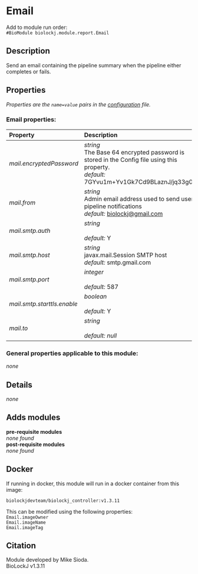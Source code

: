 # Email
Add to module run order:                    
`#BioModule biolockj.module.report.Email`

## Description 
Send an email containing the pipeline summary when the pipeline either completes or fails.

## Properties 
*Properties are the `name=value` pairs in the [configuration](../../../Configuration#properties) file.*                   

### Email properties: 
| Property| Description |
| :--- | :--- |
| *mail.encryptedPassword* | _string_ <br>The Base 64 encrypted password is stored in the Config file using this property.<br>*default:*  7GYvu1m+Yv1Gk7Cd9BLaznJ/jq33g0q1 |
| *mail.from* | _string_ <br>Admin email address used to send user pipeline notifications<br>*default:*  biolockj@gmail.com |
| *mail.smtp.auth* | _string_ <br><br>*default:*  Y |
| *mail.smtp.host* | _string_ <br>javax.mail.Session SMTP host<br>*default:*  smtp.gmail.com |
| *mail.smtp.port* | _integer_ <br><br>*default:*  587 |
| *mail.smtp.starttls.enable* | _boolean_ <br><br>*default:*  Y |
| *mail.to* | _string_ <br><br>*default:*  *null* |

### General properties applicable to this module: 
*none*

## Details 
*none*

## Adds modules 
**pre-requisite modules**                    
*none found*                   
**post-requisite modules**                    
*none found*                   

## Docker 
If running in docker, this module will run in a docker container from this image:<br>
```
biolockjdevteam/biolockj_controller:v1.3.11
```
This can be modified using the following properties:<br>
`Email.imageOwner`<br>
`Email.imageName`<br>
`Email.imageTag`<br>

## Citation 
Module developed by Mike Sioda.                   
BioLockJ v1.3.11

